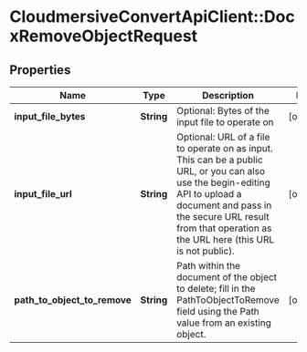 # CloudmersiveConvertApiClient::DocxRemoveObjectRequest

## Properties
Name | Type | Description | Notes
------------ | ------------- | ------------- | -------------
**input_file_bytes** | **String** | Optional: Bytes of the input file to operate on | [optional] 
**input_file_url** | **String** | Optional: URL of a file to operate on as input.  This can be a public URL, or you can also use the begin-editing API to upload a document and pass in the secure URL result from that operation as the URL here (this URL is not public). | [optional] 
**path_to_object_to_remove** | **String** | Path within the document of the object to delete; fill in the PathToObjectToRemove field using the Path value from an existing object. | [optional] 


